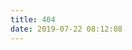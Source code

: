 ```yaml
---
title: 404
date: 2019-07-22 08:12:08
---
```


<script type="text/javascript" src="http://qzonestyle.gtimg.cn/qzone/hybrid/app/404/search_children.js" charset="utf-8" homePageUrl="http://blog.zycat.top" homePageName="返回首页"></script>